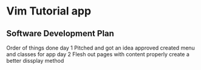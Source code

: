 # Vim Tutorial app
## Software Development Plan
Order of things done
day 1 
    Pitched and got an idea approved
    created menu and classes for app
day 2
   Flesh out pages with content
   properly create a better dissplay method